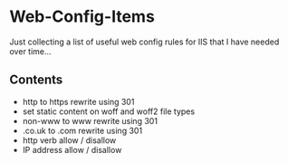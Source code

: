 # Web-Config-Items
Just collecting a list of useful web config rules for IIS that I have needed over time...


## Contents

* http to https rewrite using 301
* set static content on woff and woff2 file types
* non-www to www rewrite using 301
* .co.uk to .com rewrite using 301
* http verb allow / disallow
* IP address allow / disallow